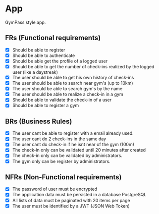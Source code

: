 # App

GymPass style app.

## FRs (Functional requirements)

- [x] Should be able to register
- [x] Should be able to authenticate
- [x] Should be able get the profile of a logged user
- [x] Should be able to get the number of check-ins realized by the logged user (like a daystreak)
- [x] The user should be able to get his own history of check-ins
- [x] The user should be able to search near gym's (up to 10km)
- [x] The user should be able to search gym's by the name
- [x] The user should be able to realize a check-in in a gym
- [x] Should be able to validate the check-in of a user
- [x] Should be able to register a gym

## BRs (Business Rules)

- [x] The user cant be able to register with a email already used.
- [x] The user cant do 2 check-ins in the same day
- [x] The user cant do check-in if he isnt near of the gym (100m)
- [x] The check-in only can be validated until 20 minutes after created
- [x] The check-in only can be validated by administrators.
- [x] The gym only can be register by administrators.

## NFRs (Non-Functional requirements)

- [x] The password of user must be encrypted
- [x] The application data must be persisted in a database PostgreSQL
- [x] All lists of data must be paginated with 20 items per page
- [x] The user must be identified by a JWT (JSON Web Token)
